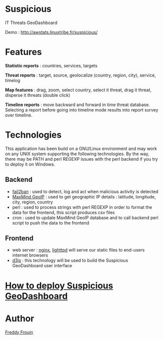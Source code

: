 # Suspicious

IT Threats GeoDashboard

Demo : http://awstats.linuxtribe.fr/suspicious/

# Features

**Statistic reports** : countries, services, targets

**Threat reports** : target, source, geolocalize (country, region, city), service, timelog

**Map features** : drag, zoom, select country, select it threat, drag it threat, disperse it threats (double click)

**Timeline reports** : move backward and forward in time threat database. Selecting a report before going into
timeline mode results into report survey over timeline.

# Technologies

This application has been build on a GNU/Linux environment and may work on any UNIX system supporting
the following technologies. By the way, there may be PATH and perl REGEXP issues with the perl backend
if you try to deploy it on Windows.

## Backend

  * [fail2ban](http://www.fail2ban.org) : used to detect, log and act when malicious activity is detected
  * [MaxMind GeoIP](http://www.maxmind.com) : used to get geographic IP details : latitude, longitude, city, region, country
  * perl : used to process strings with perl REGEXP in order to format the data for the frontend,
  this script produces csv files
  * cron : used to update MaxMind GeoIP database and to call backend perl script to push the data to the frontend

## Frontend

  * web server : [nginx](http://nginx.org), [lighttpd](http://www.lighttpd.net) will serve our static files to end-users internet browsers
  * [d3js](http://d3js.org) : this technology will be used to build the Suspicious GeoDashboard user interface

# [How to deploy Suspicious GeoDashboard](INSTALL.md)

# Author

[Freddy Frouin](http://freddy.linuxtribe.fr)

